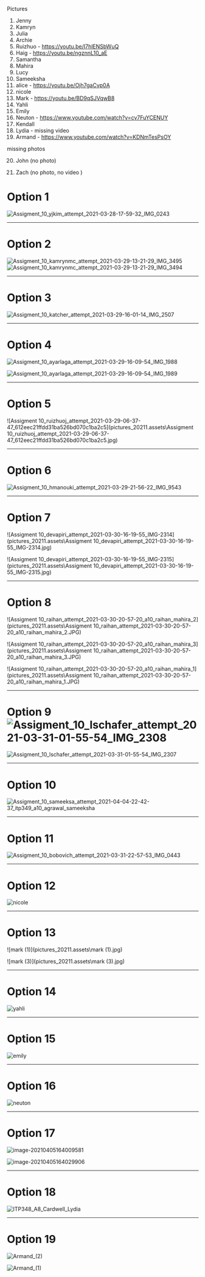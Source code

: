 Pictures

1. Jenny
2. Kamryn
3. Julia
4. Archie
5. Ruizhuo - https://youtu.be/I7hlENSbWuQ
6. Haig - https://youtu.be/ngznnL10_aE
7. Samantha
8. Mahira
9. Lucy
10. Sameeksha
11. alice - https://youtu.be/Ojh7gaCvp0A
12. nicole
13. Mark - https://youtu.be/BD9qSJVqwB8
14. Yahli
15. Emily
16. Neuton -  https://www.youtube.com/watch?v=cv7FuYCENUY
17. Kendall
18. Lydia - missing video
19. Armand - https://www.youtube.com/watch?v=KDNmTesPsOY

missing photos

20. John (no photo)

21. Zach (no photo, no video )

    



# Option 1

![Assigment_10_yjkim_attempt_2021-03-28-17-59-32_IMG_0243](pictures_20211.assets\Assigment_10_yjkim_attempt_2021-03-28-17-59-32_IMG_0243-1617664545086.jpg)



---

# Option 2

![Assigment_10_kamrynmc_attempt_2021-03-29-13-21-29_IMG_3495](pictures_20211.assets\Assigment_10_kamrynmc_attempt_2021-03-29-13-21-29_IMG_3495.jpg)![Assigment_10_kamrynmc_attempt_2021-03-29-13-21-29_IMG_3494](pictures_20211.assets\Assigment_10_kamrynmc_attempt_2021-03-29-13-21-29_IMG_3494.jpg)

---

# Option 3

![Assigment_10_katcher_attempt_2021-03-29-16-01-14_IMG_2507](pictures_20211.assets\Assigment_10_katcher_attempt_2021-03-29-16-01-14_IMG_2507.jpg)



---

# Option 4
![Assigment_10_ayarlaga_attempt_2021-03-29-16-09-54_IMG_1988](pictures_20211.assets\Assigment_10_ayarlaga_attempt_2021-03-29-16-09-54_IMG_1988.jpg)

![Assigment_10_ayarlaga_attempt_2021-03-29-16-09-54_IMG_1989](pictures_20211.assets\Assigment_10_ayarlaga_attempt_2021-03-29-16-09-54_IMG_1989.jpg)

---
# Option 5

![Assigment 10_ruizhuoj_attempt_2021-03-29-06-37-47_612eec21ffdd31ba526bd070c1ba2c5](pictures_20211.assets\Assigment 10_ruizhuoj_attempt_2021-03-29-06-37-47_612eec21ffdd31ba526bd070c1ba2c5.jpg)



---



# Option 6

![Assigment_10_hmanouki_attempt_2021-03-29-21-56-22_IMG_9543](pictures_20211.assets\Assigment_10_hmanouki_attempt_2021-03-29-21-56-22_IMG_9543.jpg)



---

# Option 7

![Assigment 10_devapiri_attempt_2021-03-30-16-19-55_IMG-2314](pictures_20211.assets\Assigment 10_devapiri_attempt_2021-03-30-16-19-55_IMG-2314.jpg)

![Assigment 10_devapiri_attempt_2021-03-30-16-19-55_IMG-2315](pictures_20211.assets\Assigment 10_devapiri_attempt_2021-03-30-16-19-55_IMG-2315.jpg)

---



# Option 8

![Assigment 10_raihan_attempt_2021-03-30-20-57-20_a10_raihan_mahira_2](pictures_20211.assets\Assigment 10_raihan_attempt_2021-03-30-20-57-20_a10_raihan_mahira_2.JPG)

![Assigment 10_raihan_attempt_2021-03-30-20-57-20_a10_raihan_mahira_3](pictures_20211.assets\Assigment 10_raihan_attempt_2021-03-30-20-57-20_a10_raihan_mahira_3.JPG)

![Assigment 10_raihan_attempt_2021-03-30-20-57-20_a10_raihan_mahira_1](pictures_20211.assets\Assigment 10_raihan_attempt_2021-03-30-20-57-20_a10_raihan_mahira_1.JPG)



---

# Option 9![Assigment_10_lschafer_attempt_2021-03-31-01-55-54_IMG_2308](pictures_20211.assets\Assigment_10_lschafer_attempt_2021-03-31-01-55-54_IMG_2308.jpg)

![Assigment_10_lschafer_attempt_2021-03-31-01-55-54_IMG_2307](pictures_20211.assets\Assigment_10_lschafer_attempt_2021-03-31-01-55-54_IMG_2307.jpg)



---

# Option 10

![Assigment_10_sameeksa_attempt_2021-04-04-22-42-37_itp349_a10_agrawal_sameeksha](pictures_20211.assets\Assigment_10_sameeksa_attempt_2021-04-04-22-42-37_itp349_a10_agrawal_sameeksha.jpg)



---

# Option 11

![Assigment_10_bobovich_attempt_2021-03-31-22-57-53_IMG_0443](pictures_20211.assets\Assigment_10_bobovich_attempt_2021-03-31-22-57-53_IMG_0443.jpg)



---

# Option 12
![nicole](pictures_20211.assets\nicole.JPG)



---

# Option 13

![mark (1)](pictures_20211.assets\mark (1).jpg)

![mark (3)](pictures_20211.assets\mark (3).jpg)



---

# Option 14

![yahli](pictures_20211.assets\yahli.jpg)

---

# Option 15

![emily](pictures_20211.assets\emily.JPG)



---

# Option 16

![neuton](pictures_20211.assets\neuton.png)



---

# Option 17

![image-20210405164009581](pictures_20211.assets\image-20210405164009581.png)

![image-20210405164029906](pictures_20211.assets\image-20210405164029906.png)



---

# Option 18

![ITP348_A8_Cardwell_Lydia](pictures_20211.assets\ITP348_A8_Cardwell_Lydia.jpg)



---

# Option 19

![Armand_(2)](pictures_20211.assets\Armand_(2).jpg)

![Armand_(1)](pictures_20211.assets\Armand_(1).jpg)

